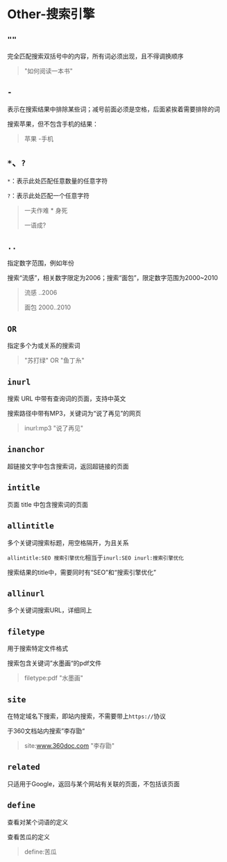 # Other-搜索引擎

## `""`

完全匹配搜索双括号中的内容，所有词必须出现，且不得调换顺序

> "如何阅读一本书"

## `-`

表示在搜索结果中排除某些词；减号前面必须是空格，后面紧挨着需要排除的词

搜索苹果，但不包含手机的结果：

> 苹果 -手机

## `*`、`?`

`*`：表示此处匹配任意数量的任意字符

`?`：表示此处匹配一个任意字符

> 一夫作难 * 身死
>
> 一语成?

## `..`

指定数字范围，例如年份

搜索“流感”，相关数字限定为2006；搜索“面包”，限定数字范围为2000~2010

> 流感 ..2006
>
> 面包 2000..2010

## `OR`

指定多个为或关系的搜索词

> "苏打绿" OR "鱼丁糸"

## `inurl`

搜索 URL 中带有查询词的页面，支持中英文

搜索路径中带有MP3，关键词为“说了再见”的网页

> inurl:mp3 "说了再见"

## `inanchor`

超链接文字中包含搜索词，返回超链接的页面

## `intitle`

页面 title 中包含搜索词的页面

## `allintitle`

多个关键词搜索标题，用空格隔开，为且关系

`allintitle:SEO 搜索引擎优化`相当于`inurl:SEO inurl:搜索引擎优化`

搜索结果的title中，需要同时有“SEO”和“搜索引擎优化”

## `allinurl`

多个关键词搜索URL，详细同上

## `filetype`

用于搜索特定文件格式

搜索包含关键词”水墨画“的pdf文件

> filetype:pdf "水墨画"

## `site`

在特定域名下搜索，即站内搜索，不需要带上`https://`协议

于360文档站内搜索”李存勖“

> site:www.360doc.com "李存勖"

## `related`

只适用于Google，返回与某个网站有关联的页面，不包括该页面

## `define`

查看对某个词语的定义

查看苦瓜的定义

> define:苦瓜

